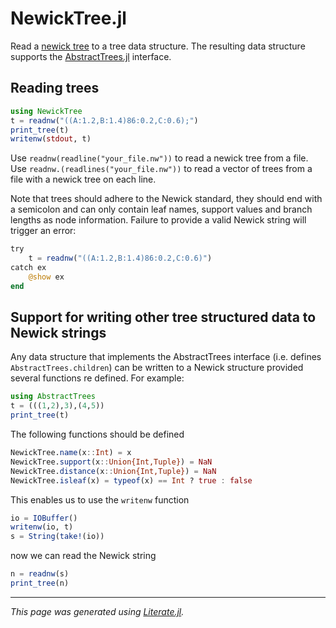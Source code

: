 # NewickTree.jl

Read a [newick tree](http://evolution.genetics.washington.edu/phylip/newicktree.html)
to a tree data structure. The resulting data structure supports the
[AbstractTrees.jl](https://github.com/JuliaCollections/AbstractTrees.jl)
interface.

## Reading trees

```julia
using NewickTree
t = readnw("((A:1.2,B:1.4)86:0.2,C:0.6);")
print_tree(t)
writenw(stdout, t)
```

Use `readnw(readline("your_file.nw"))` to read a newick tree from a file. Use
`readnw.(readlines("your_file.nw"))` to read a vector of trees from a file
with a newick tree on each line.

Note that trees should adhere to the Newick standard, they should end with a
semicolon and can only contain leaf names, support values and branch lengths
as node information. Failure to provide a valid Newick string will trigger
an error:

```julia
try
    t = readnw("((A:1.2,B:1.4)86:0.2,C:0.6)")
catch ex
    @show ex
end
```

## Support for writing other tree structured data to Newick strings

Any data structure that implements the AbstractTrees interface (i.e. defines
`AbstractTrees.children`) can be written to a Newick structure provided several
functions re defined. For example:

```julia
using AbstractTrees
t = (((1,2),3),(4,5))
print_tree(t)
```

The following functions should be defined

```julia
NewickTree.name(x::Int) = x
NewickTree.support(x::Union{Int,Tuple}) = NaN
NewickTree.distance(x::Union{Int,Tuple}) = NaN
NewickTree.isleaf(x) = typeof(x) == Int ? true : false
```

This enables us to use the `writenw` function

```julia
io = IOBuffer()
writenw(io, t)
s = String(take!(io))
```

now we can read the Newick string

```julia
n = readnw(s)
print_tree(n)
```

---

*This page was generated using [Literate.jl](https://github.com/fredrikekre/Literate.jl).*
